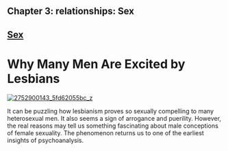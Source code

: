Chapter  3: relationships: Sex
-----------------------------

[Sex](../category/relationships/sex/index.html)
-----------------------------------------------

Why Many Men Are Excited by Lesbians
====================================

[![2752900143\_5fd62055bc\_z](http://i2.wp.com/www.thebookoflife.org/wp-content/uploads/2015/09/2752900143_5fd62055bc_z.jpg?resize=635%2C474)](http://i2.wp.com/www.thebookoflife.org/wp-content/uploads/2015/09/2752900143_5fd62055bc_z.jpg)

It can be puzzling how lesbianism proves so sexually compelling to many heterosexual men. It also seems a sign of arrogance and puerility. However, the real reasons may tell us something fascinating about male conceptions of female sexuality. The phenomenon returns us to one of the earliest insights of psychoanalysis.

